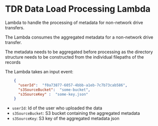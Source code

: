 # TDR Data Load Processing Lambda

Lambda to handle the processing of metadata for non-network drive transfers.

The Lambda consumes the aggregated metadata for a non-network drive transfer.

The metadata needs to be aggregated before processing as the directory structure needs to be constructed from the individual filepaths of the records

The Lambda takes an input event:
```json
    {
      "userId":  "f0a73877-6057-4bbb-a1eb-7c7b73cab586",
      "s3SourceBucket":  "some-bucket",
      "s3SourceKey" :  "some-key.json"
    }
```

* `userId`: Id of the user who uploaded the data
* `s3SourceBucket`: S3 bucket containing the aggregated metadata
* `s3SourceKey`: S3 key of the aggregated metadata json
